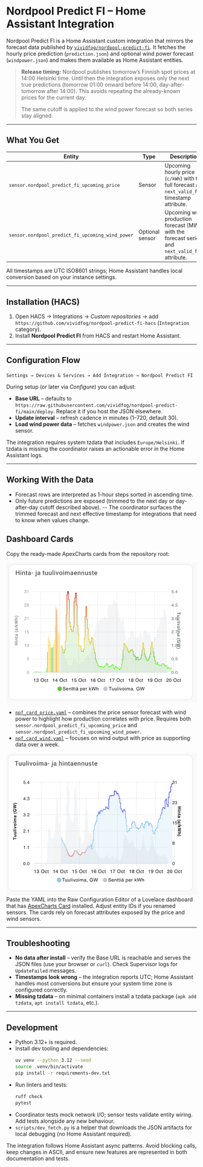 # Nordpool Predict FI – Home Assistant Integration

Nordpool Predict FI is a Home Assistant custom integration that mirrors the forecast data published by [`vividfog/nordpool-predict-fi`](https://github.com/vividfog/nordpool-predict-fi). It fetches the hourly price prediction (`prediction.json`) and optional wind power forecast (`windpower.json`) and makes them available as Home Assistant entities.

> **Release timing:** Nordpool publishes tomorrow’s Finnish spot prices at 14:00 Helsinki time. Until then the integration exposes only the next true predictions (tomorrow 01:00 onward before 14:00, day-after-tomorrow after 14:00). This avoids repeating the already-known prices for the current day.
>
> The same cutoff is applied to the wind power forecast so both series stay aligned.

---

## What You Get

| Entity | Type | Description |
| --- | --- | --- |
| `sensor.nordpool_predict_fi_upcoming_price` | Sensor | Upcoming hourly price (`c/kWh`) with the full forecast and `next_valid_from` timestamp attribute. |
| `sensor.nordpool_predict_fi_upcoming_wind_power` | Optional sensor | Upcoming wind production forecast (MW) with the forecast series and `next_valid_from` attribute. |

All timestamps are UTC ISO8601 strings; Home Assistant handles local conversion based on your instance settings.

---

## Installation (HACS)

1. Open HACS → Integrations → *Custom repositories* → add `https://github.com/vividfog/nordpool-predict-fi-hacs` (`Integration` category).
2. Install **Nordpool Predict FI** from HACS and restart Home Assistant.

---

## Configuration Flow

`Settings → Devices & Services → Add Integration → Nordpool Predict FI`

During setup (or later via *Configure*) you can adjust:

- **Base URL** – defaults to `https://raw.githubusercontent.com/vividfog/nordpool-predict-fi/main/deploy`. Replace it if you host the JSON elsewhere.
- **Update interval** – refresh cadence in minutes (1–720, default 30).
- **Load wind power data** – fetches `windpower.json` and creates the wind sensor.

The integration requires system tzdata that includes `Europe/Helsinki`. If tzdata is missing the coordinator raises an actionable error in the Home Assistant logs.

---

## Working With the Data

- Forecast rows are interpreted as 1-hour steps sorted in ascending time.
- Only future predictions are exposed (trimmed to the next day or day-after-day cutoff described above).
-- The coordinator surfaces the trimmed forecast and next effective timestamp for integrations that need to know when values change.

## Dashboard Cards

Copy the ready-made ApexCharts cards from the repository root:

![Screenshot of forecast vs. market price card in ApexCharts](docs/npf_card_price.png)

- [`npf_card_price.yaml`](npf_card_price.yaml) – combines the price sensor forecast with wind power to highlight how production correlates with price. Requires both `sensor.nordpool_predict_fi_upcoming_price` and `sensor.nordpool_predict_fi_upcoming_wind_power`.
- [`npf_card_wind.yaml`](npf_card_wind.yaml) – focuses on wind output with price as supporting data over a week.

![Screenshot of combined price and wind power card in ApexCharts](docs/npf_card_wind.png)
Paste the YAML into the Raw Configuration Editor of a Lovelace dashboard that has [ApexCharts Card](https://github.com/RomRider/apexcharts-card) installed. Adjust entity IDs if you renamed sensors. The cards rely on forecast attributes exposed by the price and wind sensors.

---

## Troubleshooting

- **No data after install** – verify the Base URL is reachable and serves the JSON files (use your browser or `curl`). Check Supervisor logs for `UpdateFailed` messages.
- **Timestamps look wrong** – the integration reports UTC; Home Assistant handles most conversions but ensure your system time zone is configured correctly.
- **Missing tzdata** – on minimal containers install a tzdata package (`apk add tzdata`, `apt install tzdata`, etc.).

---

## Development

- Python 3.12+ is required.
- Install dev tooling and dependencies:
  ```bash
  uv venv --python 3.12 --seed
  source .venv/bin/activate
  pip install -r requirements-dev.txt
  ```
- Run linters and tests:
  ```bash
  ruff check
  pytest
  ```
- Coordinator tests mock network I/O; sensor tests validate entity wiring. Add tests alongside any new behaviour.
- `scripts/dev_fetch.py` is a helper that downloads the JSON artifacts for local debugging (no Home Assistant required).

The integration follows Home Assistant async patterns. Avoid blocking calls, keep changes in ASCII, and ensure new features are represented in both documentation and tests.
